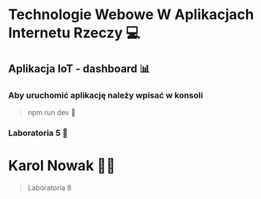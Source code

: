 # Technologie Webowe W Aplikacjach Internetu Rzeczy :computer:
## Aplikacja IoT - dashboard :bar_chart:

### Aby uruchomić aplikację należy wpisać w konsoli
> npm run dev :rocket:

### Laboratoria 5 :microscope:

# Karol Nowak :man_technologist:

> Laboratoria 8
